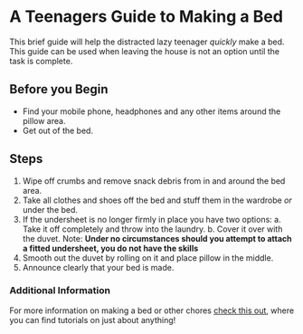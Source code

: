 # A Teenagers Guide to Making a Bed
This brief guide will help the distracted lazy teenager _quickly_ make a bed. This guide can be used when leaving the house is not an option until the task is complete. 
## Before you Begin
* Find your mobile phone, headphones and any other items around the pillow area.
* Get out of the bed.
## Steps
1. Wipe off crumbs and remove snack debris from in and around the bed area.
2. Take all clothes and shoes off the bed and stuff them in the wardrobe _or_ under the bed.
3. If the undersheet is no longer firmly in place you have two options: 
   a.  Take it off completely and throw into the laundry.
   b.  Cover it over with the duvet.
   Note: **Under no circumstances should you attempt to attach a fitted undersheet, you do not have the skills**
4. Smooth out the duvet by rolling on it and place pillow in the middle.
5. Announce clearly that your bed is made.
### Additional Information
For more information on making a bed or other chores [check this out](www.youtube.com), where you can find tutorials on just about anything!
